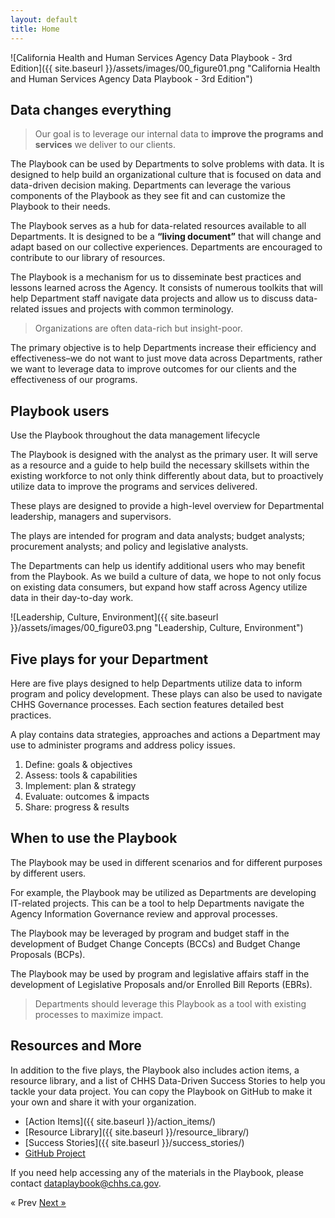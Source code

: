 ```yaml
---
layout: default
title: Home
---
```

![California Health and Human Services Agency Data Playbook - 3rd Edition]({{ site.baseurl }}/assets/images/00_figure01.png "California Health and Human Services Agency Data Playbook - 3rd Edition")
## Data changes everything

>Our goal is to leverage our internal data to **improve the programs and services** we deliver to our clients.

The Playbook can be used by Departments to solve problems with data. It is designed to help build an organizational culture that is focused on data and data-driven decision making. Departments can leverage the various components of the Playbook as they see fit and can customize the Playbook to their needs. 

The Playbook serves as a hub for data-related resources available to all Departments. It is designed to be a **“living document”** that will change and adapt based on our collective experiences. Departments are encouraged to contribute to our library of  resources.

The Playbook is a mechanism for us to disseminate best practices and lessons learned across the Agency. It consists of numerous toolkits that will help Department staff navigate data projects and allow us to discuss data-related issues and projects with common terminology.

>Organizations are often data-rich but insight-poor.

The primary objective is to help Departments increase their efficiency and effectiveness–we do not want to just move data across Departments, rather we want to leverage data to improve outcomes for our clients and the effectiveness of our programs.

## Playbook users

Use the Playbook throughout the data management lifecycle

The Playbook is designed with the analyst as the primary user. It will serve as a resource and a guide to help build the necessary skillsets within the existing workforce to not only think differently about data, but to proactively utilize data to improve the programs and services delivered. 

These plays are designed to provide a high-level overview for Departmental leadership, managers and supervisors.  

The plays are intended for program and data analysts; budget analysts; procurement analysts; and policy and legislative analysts. 

The Departments can help us identify additional users who may benefit from the Playbook. As we build a culture of data, we hope to not only focus on existing data consumers, but expand how staff across Agency utilize data in their day-to-day work.

![Leadership, Culture, Environment]({{ site.baseurl }}/assets/images/00_figure03.png "Leadership, Culture, Environment")

## Five plays for your Department

Here are five plays designed to help Departments utilize data to inform program and policy development. These plays can also be used to navigate CHHS Governance processes. Each section features detailed best practices. 

A play contains data strategies, approaches and actions a Department may use to  administer programs and address policy issues.

1. Define: goals & objectives
2. Assess: tools & capabilities
3. Implement: plan & strategy
4. Evaluate: outcomes & impacts
5. Share: progress & results

## When to use the Playbook

The Playbook may be used in different scenarios and for different purposes by different users.

For example, the Playbook may be utilized as Departments are developing IT-related projects. This can be a tool to help Departments navigate the Agency Information Governance review and approval processes. 

The Playbook may be leveraged by program and budget staff in the development of Budget Change Concepts (BCCs) and Budget Change Proposals (BCPs). 

The Playbook may be used  by program and legislative affairs staff in the development of Legislative Proposals and/or Enrolled Bill Reports (EBRs). 

>Departments should leverage this Playbook as a tool with existing processes to maximize impact.

## Resources and More

In addition to the five plays, the Playbook also includes action items, a resource library, and a list of CHHS Data-Driven Success Stories to help you tackle your data project. You can copy the Playbook on GitHub to make it your own and share it with your organization.

- [Action Items]({{ site.baseurl }}/action_items/)
- [Resource Library]({{ site.baseurl }}/resource_library/)
- [Success Stories]({{ site.baseurl }}/success_stories/)
- [GitHub Project](https://github.com/CHHSData/DataPlaybook)


If you need help accessing any of the materials in the Playbook, please contact <dataplaybook@chhs.ca.gov>.

<!-- Pagination -->
<div class="pagination">
  <span class="pagination-item older">&laquo; Prev</span>
  <a class="pagination-item newer" href="{{ site.baseurl }}/define">Next &raquo;</a>
</div>
